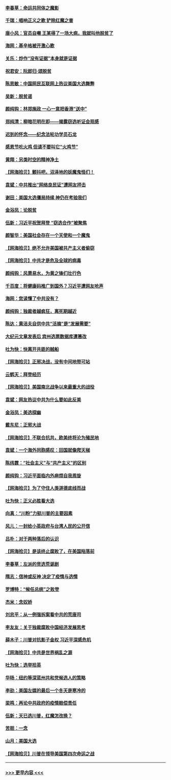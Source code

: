 #### [李春草：命运共同体之魔影](../pages/nsc993/n12585026.md?t=12011451) 
#### [千瑞：唱响正义之歌 铲除红魔之害](../pages/nsc993/n12585002.md?t=12011451) 
#### [唐小风：官员自嘲 王某得了一场大病，我就叫他脱贫了](../pages/nsc993/n12584981.md?t=12011451) 
#### [海网：基辛格被开激心歌](../pages/nsc993/n12584946.md?t=12011451) 
#### [关乐：炒作“没有证据”本身就是证据](../pages/nsc993/n12583146.md?t=12011451) 
#### [祝君安：阮郎归‧颂脱贫](../pages/nsc993/n12583119.md?t=12011451) 
#### [陈思敏：中国网民互联网上热议美国大选舞弊](../pages/nsc993/n12582845.md?t=12011451) 
#### [吴新：脱贫谣](../pages/nsc993/n12580839.md?t=12011451) 
#### [颜纯钩：林郑施政 一心一意把香港“送中”](../pages/nsc993/n12580805.md?t=12011451) 
#### [郑纯清：柳暗花明在即——揭露窃选听证会观感](../pages/nsc993/n12580795.md?t=12011451) 
#### [迟到的怀念——纪念法轮功学员石龙](../pages/nsc993/n12580245.md?t=12011451) 
#### [感恩节吃火鸡  但请不要叫它“火鸡节”](../pages/nsc993/n12580252.md?t=12011451) 
#### [黄翔：另类时空的精神净土](../pages/nsc993/n12578638.md?t=12011451) 
#### [【网海拾贝】颤抖吧，沼泽地的妖魔鬼怪们！](../pages/nsc993/n12578552.md?t=12011451) 
#### [袁斌：中共推出“网络良民证”遭网友抨击](../pages/nsc993/n12578511.md?t=12011451) 
#### [谢田：美国大选僵局持续 神仍在考验我们](../pages/nsc993/n12577432.md?t=12011451) 
#### [金浴凤：论脱贫](../pages/nsc993/n12576386.md?t=12011451) 
#### [伍新：习近平祝贺拜登 “窃选合作”被聚焦](../pages/nsc993/n12576358.md?t=12011451) 
#### [颜智华：美国社会存在一个天使和一个魔鬼](../pages/nsc993/n12574299.md?t=12011451) 
#### [【网海拾贝】绝不允许美国被共产主义者偷窃](../pages/nsc993/n12573396.md?t=12011451) 
#### [【网海拾贝】中共才是危及全球的病毒](../pages/nsc993/n12571204.md?t=12011451) 
#### [颜纯钩：风萧易水，为黄之锋们壮行色](../pages/nsc993/n12571487.md?t=12011451) 
#### [千百度：将健康码推广到国外？习近平遭网友呛声](../pages/nsc993/n12570808.md?t=12011451) 
#### [海网：您读懂了中共没有？](../pages/nsc993/n12570487.md?t=12011451) 
#### [颜纯钩：独裁者越疯狂，离死期越近](../pages/nsc993/n12569055.md?t=12011451) 
#### [陈达：黄洁夫自供中共“活摘”是“发展需要”](../pages/nsc993/n12568541.md?t=12011451) 
#### [大纪元文章发表后 宾州选票数据库遭篡改](../pages/nsc993/n12568105.md?t=12011451) 
#### [吐为快：快离开共匪的贼船](../pages/nsc993/n12568462.md?t=12011451) 
#### [【网海拾贝】正邪决战，没有中间地带可站](../pages/nsc993/n12568439.md?t=12011451) 
#### [云鹤天：拜登经历](../pages/nsc993/n12567294.md?t=12011451) 
#### [【网海拾贝】美国南北战争以来最重大的战役](../pages/nsc993/n12567247.md?t=12011451) 
#### [袁斌：网友热议中共为什么要如此反美](../pages/nsc993/n12567162.md?t=12011451) 
#### [金浴凤：美选探幽](../pages/nsc993/n12567147.md?t=12011451) 
#### [戴东尼：正邪大战](../pages/nsc993/n12567033.md?t=12011451) 
#### [【网海拾贝】不联合抗共，欧美终将沦为殖民地](../pages/nsc993/n12565068.md?t=12011451) 
#### [袁斌：一个海外同胞感叹：回国就像爬天梯](../pages/nsc993/n12564986.md?t=12011451) 
#### [陈纬霆：“社会主义”与“共产主义”的区别](../pages/nsc993/n12562417.md?t=12011451) 
#### [颜纯钩：习近平面临内外麻烦自我周旋](../pages/nsc993/n12563356.md?t=12011451) 
#### [【网海拾贝】为了守住人类道德底线而战](../pages/nsc993/n12562542.md?t=12011451) 
#### [吐为快：正义必胜看大选](../pages/nsc993/n12561967.md?t=12011451) 
#### [向真：“川粉”力挺川普的主要因素](../pages/nsc993/n12560774.md?t=12011451) 
#### [风儿：一封给小英政府与台湾人民的公开信](../pages/nsc993/n12560581.md?t=12011451) 
#### [吕朴：对于两种落后的认识](../pages/nsc993/n12560492.md?t=12011451) 
#### [【网海拾贝】是该终止腐败了，在美国陷落前](../pages/nsc993/n12559936.md?t=12011451) 
#### [李春草：左派的竞选荒诞剧](../pages/nsc993/n12558380.md?t=12011451) 
#### [隋志：信神或反神 决定了疫情与选情](../pages/nsc993/n12558255.md?t=12011451) 
#### [罗博特：“候任总统”之败登](../pages/nsc993/n12558189.md?t=12011451) 
#### [杰米：念奴娇](../pages/nsc993/n12558174.md?t=12011451) 
#### [刘忠平：从一例强拆案看中共的荒唐司](../pages/nsc993/n12558036.md?t=12011451) 
#### [李友友：关于独裁腐败中国经济发展思考](../pages/nsc993/n12558004.md?t=12011451) 
#### [薛木子：川普对抗影子金权 习近平深感危机](../pages/nsc993/n12557342.md?t=12011451) 
#### [【网海拾贝】中共是世界祸乱之源](../pages/nsc993/n12555353.md?t=12011451) 
#### [吐为快：选举拾英](../pages/nsc993/n12555041.md?t=12011451) 
#### [华旸：纽约等深蓝州共和党候选人的策略](../pages/nsc993/n12554309.md?t=12011451) 
#### [李劼：美国左媒的最后一个冬天是寒冷的](../pages/nsc993/n12552947.md?t=12011451) 
#### [梁鸣：再论中共政府的疫情赔偿责任](../pages/nsc993/n12553012.md?t=12011451) 
#### [伍新：天已选川普，红魔怎改换？](../pages/nsc993/n12552970.md?t=12011451) 
#### [苦胆：一念](../pages/nsc993/n12552957.md?t=12011451) 
#### [山月：美国大选](../pages/nsc993/n12552446.md?t=12011451) 
#### [【网海拾贝】川普在领导美国第四次命运之战](../pages/nsc993/n12551973.md?t=12011451) 

----
#### [ >>> 更早内容 <<< ](../indexes/nsc993-earlier.md)
